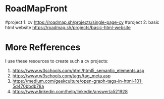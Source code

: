 # RoadMapFront
#project 1: cv
https://roadmap.sh/projects/single-page-cv 
#project 2: basic html website
https://roadmap.sh/projects/basic-html-website
# More Refferences
I use these resources to create such a cv projects:
1)	https://www.w3schools.com/html/html5_semantic_elements.asp
2)	https://www.w3schools.com/tags/tag_meta.asp
3)	https://medium.com/geekculture/open-graph-tags-in-html-101-5d470bbdb78a
4)	https://www.linkedin.com/help/linkedin/answer/a521928

